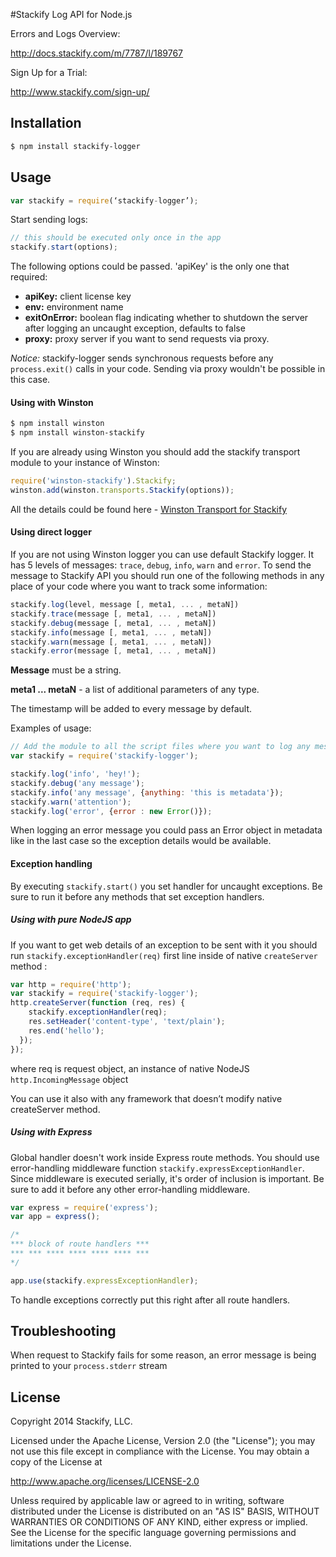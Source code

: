#Stackify Log API for Node.js

Errors and Logs Overview:

http://docs.stackify.com/m/7787/l/189767

Sign Up for a Trial:

http://www.stackify.com/sign-up/

## Installation
```bash
$ npm install stackify-logger
```

## Usage

```js
var stackify = require(‘stackify-logger’);
```
Start sending logs:
```js
// this should be executed only once in the app
stackify.start(options);
```
The following options could be passed. 'apiKey' is the only one that required:
* __apiKey:__ client license key
* __env:__ environment name
* __exitOnError:__ boolean flag indicating whether to shutdown the server after logging an uncaught exception, defaults to false
* __proxy:__ proxy server if you want to send requests via proxy.

*Notice:* stackify-logger sends synchronous requests before any `process.exit()` calls in your code. Sending via proxy wouldn't be possible in this case.

#### Using with Winston

```bash
$ npm install winston
$ npm install winston-stackify
```

If you are already using Winston you should add the stackify transport module to your instance of Winston:
```js
require('winston-stackify').Stackify;
winston.add(winston.transports.Stackify(options));
```

All the details could be found here - [Winston Transport for Stackify](https://github.com/stackify/stackify-log-winston)

#### Using direct logger

If you are not using Winston logger you can use default Stackify logger. It has 5 levels of messages: `trace`, `debug`, `info`, `warn` and `error`. To send the message to Stackify API you should run one of the following methods in any place of your code where you want to track some information:
```js
stackify.log(level, message [, meta1, ... , metaN])
stackify.trace(message [, meta1, ... , metaN])
stackify.debug(message [, meta1, ... , metaN])
stackify.info(message [, meta1, ... , metaN])
stackify.warn(message [, meta1, ... , metaN])
stackify.error(message [, meta1, ... , metaN])
```

**Message** must be a string.

**meta1 ... metaN** - a list of additional parameters of any type.

The timestamp will be added to every message by default.

Examples of usage:
```js
// Add the module to all the script files where you want to log any messages.
var stackify = require('stackify-logger');

stackify.log('info', 'hey!');
stackify.debug('any message');
stackify.info('any message', {anything: 'this is metadata'});
stackify.warn('attention');
stackify.log('error', {error : new Error()});
```
When logging an error message you could pass an Error object in metadata like in the last case so the exception details would be available.

#### Exception handling
By executing `stackify.start()` you set handler for uncaught exceptions.
Be sure to run it before any methods that set exception handlers.

##### Using with pure NodeJS app
If you want to get web details of an exception to be sent with it you should run `stackify.exceptionHandler(req)` first line inside of native `createServer` method :

```js
var http = require('http');
var stackify = require('stackify-logger');
http.createServer(function (req, res) {
    stackify.exceptionHandler(req);
    res.setHeader('content-type', 'text/plain');
    res.end('hello');
  });
});
```
where req is request object, an instance of native NodeJS `http.IncomingMessage` object

You can use it also with any framework that doesn’t modify native createServer method.


##### Using with Express
Global handler doesn't work inside Express route methods.
You should use error-handling middleware function `stackify.expressExceptionHandler`. Since middleware is executed serially, it's order of inclusion is important. Be sure to add it before any other error-handling middleware.

```js
var express = require('express');
var app = express();

/* 
*** block of route handlers ***
*** *** **** **** **** **** ***
*/

app.use(stackify.expressExceptionHandler);
```

To handle exceptions correctly put this right after all route handlers.

## Troubleshooting
When request to Stackify fails for some reason, an error message is being printed to your `process.stderr` stream 

## License

Copyright 2014 Stackify, LLC.

Licensed under the Apache License, Version 2.0 (the "License");
you may not use this file except in compliance with the License.
You may obtain a copy of the License at

   http://www.apache.org/licenses/LICENSE-2.0

Unless required by applicable law or agreed to in writing, software
distributed under the License is distributed on an "AS IS" BASIS,
WITHOUT WARRANTIES OR CONDITIONS OF ANY KIND, either express or implied.
See the License for the specific language governing permissions and
limitations under the License.
